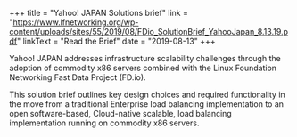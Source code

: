 +++
title = "Yahoo! JAPAN Solutions brief"
link = "https://www.lfnetworking.org/wp-content/uploads/sites/55/2019/08/FDio_SolutionBrief_YahooJapan_8.13.19.pdf"
linkText = "Read the Brief"
date = "2019-08-13"
+++

Yahoo! JAPAN addresses infrastructure scalability
challenges through the adoption of commodity
x86 servers combined with the Linux Foundation
Networking Fast Data Project (FD.io).

This solution brief outlines key design choices and
required functionality in the move from a traditional
Enterprise load balancing implementation to an open
software-based, Cloud-native scalable, load balancing
implementation running on commodity x86 servers.